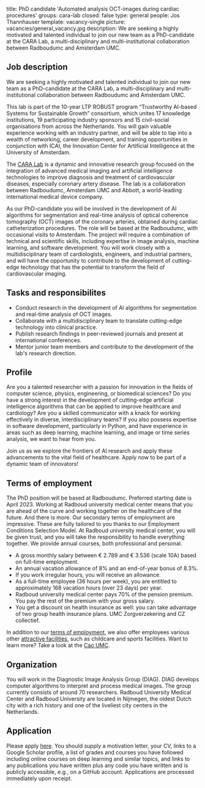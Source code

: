 title: PhD candidate 'Automated analysis OCT-images during cardiac procedures'
groups: cara-lab
closed: false
type: general 
people: Jos Thannhauser
template: vacancy-single
picture: vacancies/general_vacancy.jpg
description: We are seeking a highly motivated and talented individual to join our new team as a PhD-candidate at the CARA Lab, a multi-disciplinary and multi-institutional collaboration between Radboudumc and Amsterdam UMC.

## Job description

We are seeking a highly motivated and talented individual to join our new team as a PhD-candidate at the CARA Lab, a multi-disciplinary and multi-institutional collaboration between Radboudumc and Amsterdam UMC.

This lab is part of the 10-year LTP ROBUST program “Trustworthy AI-based Systems for Sustainable Growth” consortium, which unites 17 knowledge institutions, 19 participating industry sponsors and 15 civil-social organisations from across the Netherlands. You will gain valuable experience working with an industry partner, and will be able to tap into a wealth of networking, career development, and training opportunities in conjunction with ICAI, the Innovation Center for Artificial Intelligence at the University of Amsterdam.

The [CARA Lab](https://icai.ai/icai-labs/cara/) is a dynamic and innovative research group focused on the integration of advanced medical imaging and artificial intelligence technologies to improve diagnosis and treatment of cardiovascular diseases, especially coronary artery disease. The lab is a collaboration between Radboudumc, Amsterdam UMC and Abbott, a world-leading international medical device company.

As our PhD-candidate you will be involved in the development of AI algorithms for segmentation and real-time analysis of optical coherence tomography (OCT) images of the coronary arteries, obtained during cardiac catheterization procedures. The role will be based at the Radboudumc, with occasional visits to Amsterdam. The project will require a combination of technical and scientific skills, including expertise in image analysis, machine learning, and software development. You will work closely with a multidisciplinary team of cardiologists, engineers, and industrial partners, and will have the opportunity to contribute to the development of cutting-edge technology that has the potential to transform the field of cardiovascular imaging.

## Tasks and responsibilites

* Conduct research in the development of AI algorithms for segmentation and real-time analysis of OCT images.
* Collaborate with a multidisciplinary team to translate cutting-edge technology into clinical practice.
* Publish research findings in peer-reviewed journals and present at international conferences.
* Mentor junior team members and contribute to the development of the lab's research direction.

## Profile

Are you a talented researcher with a passion for innovation in the fields of computer science, physics, engineering, or biomedical sciences? Do you have a strong interest in the development of cutting-edge artificial intelligence algorithms that can be applied to improve healthcare and cardiology? Are you a skilled communicator with a knack for working effectively in diverse, interdisciplinary teams? If you also possess expertise in software development, particularly in Python, and have experience in areas such as deep learning, machine learning, and image or time series analysis, we want to hear from you.

Join us as we explore the frontiers of AI research and apply these advancements to the vital field of healthcare. Apply now to be part of a dynamic team of innovators!

## Terms of employment
The PhD position will be based at Radboudumc. Preferred starting date is April 2023. Working at Radboud university medical center means that you are ahead of the curve and working together on the healthcare of the future. And there is more. Our secondary terms of employment are impressive. These are fully tailored to you thanks to our Employment Conditions Selection Model. At Radboud university medical center, you will be given trust, and you will take the responsibility to handle everything together. We provide annual courses, both professional and personal.

* A gross monthly salary between €  2.789 and € 3.536 (scale 10A) based on full-time employment. 
* An annual vacation allowance of 8% and an end-of-year bonus of 8.3%.
* If you work irregular hours, you will receive an allowance.
* As a full-time employee (36 hours per week), you are entitled to approximately 168 vacation hours (over 23 days) per year.
* Radboud university medical center pays 70% of the pension premium. You pay the rest of the premium with your gross salary.
* You get a discount on health insurance as well: you can take advantage of two group health insurance plans. UMC Zorgverzekering and CZ collectief.

In addition to our [terms of employment](https://www.radboudumc.nl/werken-bij/wat-bieden-wij/arbeidsvoorwaarden), we also offer employees various other [attractive facilities](https://www.radboudumc.nl/werken-bij/wat-bieden-wij/faciliteiten), such as childcare and sports facilities. Want to learn more? Take a look at the [Cao UMC](https://www.nfu.nl/voor-umc-medewerkers/cao-universitair-medische-centra).

## Organization
You will work in the Diagnostic Image Analysis Group (DIAG). DIAG develops computer algorithms to interpret and process medical images. The group currently consists of around 70 researchers. Radboud University Medical Center and Radboud University are located in Nijmegen, the oldest Dutch city with a rich history and one of the liveliest city centers in the Netherlands. 

## Application
Please apply [here](https://www.radboudumc.nl/en/vacancies/131341-phd-candidate-automated-analysis-oct-images-during-cardiac-procedures). You should supply a motivation letter, your CV, links to a Google Scholar profile, a list of grades and courses you have followed including online courses on deep learning and similar topics, and links to any publications you have written plus any code you have written and is publicly accessible, e.g., on a GitHub account. Applications are processed immediately upon receipt. 

